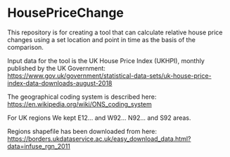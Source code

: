 # HousePriceChange

This repository is for creating a tool that can calculate relative house price changes using a set location and point in time as the basis of the comparison.  

Input data for the tool is the UK House Price Index (UKHPI), monthly published by the UK Government:  
https://www.gov.uk/government/statistical-data-sets/uk-house-price-index-data-downloads-august-2018

The geographical coding system is described here:  
https://en.wikipedia.org/wiki/ONS_coding_system  

For UK regions We kept E12... and W92... N92... and S92 areas.  

Regions shapefile has been downloaded from here:  
https://borders.ukdataservice.ac.uk/easy_download_data.html?data=infuse_rgn_2011  
